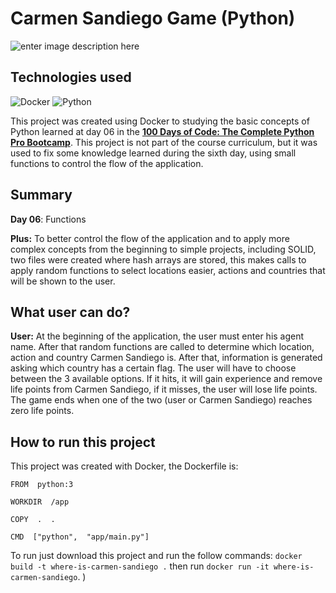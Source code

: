 # Carmen Sandiego Game (Python)
![enter image description here](https://res.cloudinary.com/dloadb2bx/image/upload/v1682968601/carmen1_fwioao.png)

## Technologies used
![Docker](https://img.shields.io/badge/docker-%230db7ed.svg?style=for-the-badge&logo=docker&logoColor=white)  ![Python](https://img.shields.io/badge/python-3670A0?style=for-the-badge&logo=python&logoColor=ffdd54) 

This project was created using Docker to studying the basic concepts of Python learned at day 06  in the **[100 Days of Code: The Complete Python Pro Bootcamp](https://www.udemy.com/course/100-days-of-code/)**.  This project is not part of the course curriculum, but it was used to fix some knowledge learned during the sixth day, using small functions to control the flow of the application.

## Summary
**Day 06**: Functions

**Plus:** To better control the flow of the application and to apply more complex concepts from the beginning to simple projects, including SOLID, two files were created where hash arrays are stored, this makes calls to apply random functions to select locations easier, actions and countries that will be shown to the user.

## What user can do?

**User:** At the beginning of the application, the user must enter his agent name. After that random functions are called to determine which location, action and country Carmen Sandiego is. After that, information is generated asking which country has a certain flag. The user will have to choose between the 3 available options. If it hits, it will gain experience and remove life points from Carmen Sandiego, if it misses, the user will lose life points. The game ends when one of the two (user or Carmen Sandiego) reaches zero life points.

## How to run this project
This project was created with Docker, the Dockerfile is:

    FROM  python:3
    
    WORKDIR  /app
    
    COPY  .  .
    
    CMD  ["python",  "app/main.py"]

To run just download this project and run the follow commands:  `docker build -t where-is-carmen-sandiego .`  then run `docker run -it where-is-carmen-sandiego`. )
